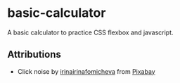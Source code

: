 # basic-calculator

A basic calculator to practice CSS flexbox and javascript.

## Attributions

- Click noise by [irinairinafomicheva](https://pixabay.com/users/irinairinafomicheva-25140203/?utm_source=link-attribution&utm_medium=referral&utm_campaign=music&utm_content=13694) from [Pixabay](https://pixabay.com/sound-effects//?utm_source=link-attribution&utm_medium=referral&utm_campaign=music&utm_content=13694)
